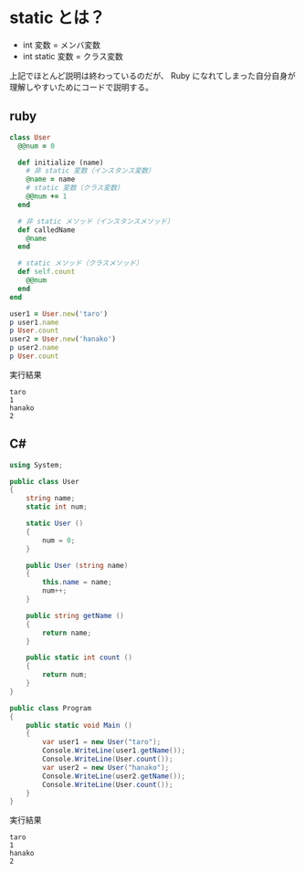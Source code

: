 # static とは？

* int 変数 = メンバ変数
* int static 変数 = クラス変数

上記でほとんど説明は終わっているのだが、 Ruby になれてしまった自分自身が理解しやすいためにコードで説明する。

## ruby

```ruby
class User
  @@num = 0

  def initialize (name)
    # 非 static 変数（インスタンス変数）
    @name = name
    # static 変数（クラス変数）
    @@num += 1
  end

  # 非 static メソッド（インスタンスメソッド）
  def calledName
    @name
  end

  # static メソッド（クラスメソッド）
  def self.count
    @@num
  end
end

user1 = User.new('taro')
p user1.name
p User.count
user2 = User.new('hanako')
p user2.name
p User.count
```

実行結果

```text
taro
1
hanako
2
```

## C#

```cs
using System;

public class User
{
    string name;
    static int num;

    static User ()
    {
        num = 0;
    }

    public User (string name)
    {
        this.name = name;
        num++;
    }

    public string getName ()
    {
        return name;
    }

    public static int count ()
    {
        return num;
    }
}

public class Program
{
    public static void Main ()
    {
        var user1 = new User("taro");
        Console.WriteLine(user1.getName());
        Console.WriteLine(User.count());
        var user2 = new User("hanako");
        Console.WriteLine(user2.getName());
        Console.WriteLine(User.count());
    }
}
```

実行結果

```text
taro
1
hanako
2
```
